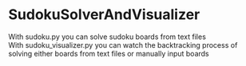 # SudokuSolverAndVisualizer
With sudoku.py you can solve sudoku boards from text files\
With sudoku_visualizer.py you can watch the backtracking process of solving either boards from text files or manually input boards
